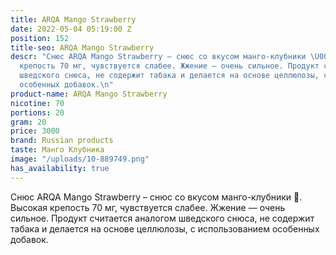 ```yaml
---
title: ARQA Mango Strawberry
date: 2022-05-04 05:19:00 Z
position: 152
title-seo: ARQA Mango Strawberry
descr: "Снюс ARQA Mango Strawberry – снюс со вкусом манго-клубники \U0001F353. Высокая
  крепость 70 мг, чувствуется слабее. Жжение — очень сильное. Продукт считается аналогом
  шведского снюса, не содержит табака и делается на основе целлюлозы, с использованием
  особенных добавок.\n"
product-name: ARQA Mango Strawberry
nicotine: 70
portions: 20
gram: 20
price: 3000
brand: Russian products
taste: Манго Клубника
image: "/uploads/10-889749.png"
has_availability: true
---
```


Снюс ARQA Mango Strawberry – снюс со вкусом манго-клубники 🍓. Высокая крепость 70 мг, чувствуется слабее. Жжение — очень сильное. Продукт считается аналогом шведского снюса, не содержит табака и делается на основе целлюлозы, с использованием особенных добавок.
